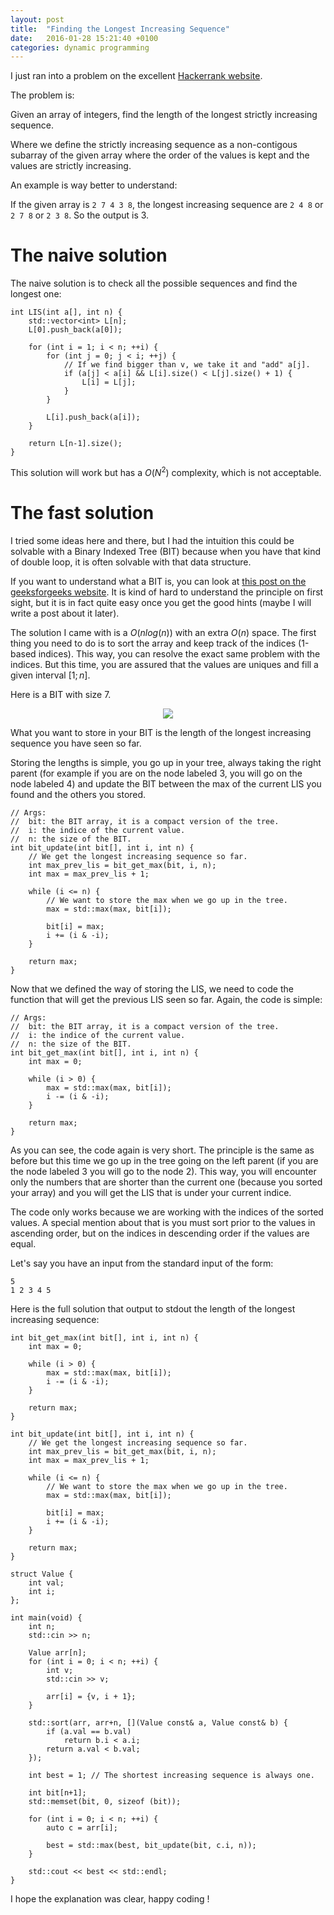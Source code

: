 ```yaml
---
layout: post
title:  "Finding the Longest Increasing Sequence"
date:   2016-01-28 15:21:40 +0100
categories: dynamic programming
---
```


I just ran into a problem on the excellent [Hackerrank website][hackerrank].

The problem is:

Given an array of integers, find the length of the longest strictly increasing sequence.

Where we define the strictly increasing sequence as a non-contigous subarray
of the given array where the order of the values is kept and the values
are strictly increasing.

An example is way better to understand:

If the given array is `2 7 4 3 8`, the longest increasing sequence are `2 4 8` or `2 7 8`
or `2 3 8`. So the output is 3.

The naive solution
==================

The naive solution is to check all the possible sequences and find the longest one:

~~~
int LIS(int a[], int n) {
    std::vector<int> L[n];
    L[0].push_back(a[0]);

    for (int i = 1; i < n; ++i) {
        for (int j = 0; j < i; ++j) {
            // If we find bigger than v, we take it and "add" a[j].
            if (a[j] < a[i] && L[i].size() < L[j].size() + 1) {
                L[i] = L[j];
            }
        }

        L[i].push_back(a[i]);
    }

    return L[n-1].size();
}
~~~

This solution will work but has a $O(N^2)$ complexity, which is not acceptable.

The fast solution
=================

I tried some ideas here and there, but I had the intuition this could be solvable
with a Binary Indexed Tree (BIT) because when you have that kind of double loop, it is
often solvable with that data structure.

If you want to understand what a BIT is, you can look at [this post on the geeksforgeeks website][bit_explain].
It is kind of hard to understand the principle on first sight, but it is in fact quite easy once you get
the good hints (maybe I will write a post about it later).

The solution I came with is a $O(nlog(n))$ with an extra $O(n)$ space. The first thing you need to
do is to sort the array and keep track of the indices (1-based indices). This way, you can resolve the exact same
problem with the indices. But this time, you are assured that the values are uniques and
fill a given interval $[1; n]$.

Here is a BIT with size 7.

<center>
    <img src="https://docs.google.com/drawings/d/1ZjNEilhJVogTSllTy5JBplXMqhykB0vL_na5NUHLfis/pub?w=348&h=199" />
</center>

What you want to store in your BIT is the length of the longest increasing sequence you have seen
so far.

Storing the lengths is simple, you go up in your tree, always taking the right parent (for example
if you are on the node labeled 3, you will go on the node labeled 4) and update
the BIT between the max of the current LIS you found and the others you stored.

~~~
// Args:
//  bit: the BIT array, it is a compact version of the tree.
//  i: the indice of the current value.
//  n: the size of the BIT.
int bit_update(int bit[], int i, int n) {
    // We get the longest increasing sequence so far.
    int max_prev_lis = bit_get_max(bit, i, n);
    int max = max_prev_lis + 1;

    while (i <= n) {
        // We want to store the max when we go up in the tree.
        max = std::max(max, bit[i]);

        bit[i] = max;
        i += (i & -i);
    }

    return max;
}
~~~

Now that we defined the way of storing the LIS, we need to code the function that will
get the previous LIS seen so far. Again, the code is simple:

~~~
// Args:
//  bit: the BIT array, it is a compact version of the tree.
//  i: the indice of the current value.
//  n: the size of the BIT.
int bit_get_max(int bit[], int i, int n) {
    int max = 0;

    while (i > 0) {
        max = std::max(max, bit[i]);
        i -= (i & -i);
    }

    return max;
}
~~~

As you can see, the code again is very short. The principle is the same as before but this time
we go up in the tree going on the left parent (if you are the node labeled 3 you will go to the
node 2). This way, you will encounter only the numbers that are shorter than the current one
(because you sorted your array) and you will get the LIS that is under your current indice.

The code only works because we are working with the indices of the sorted values. A special mention
about that is you must sort prior to the values in ascending order, but on the indices
in descending order if the values are equal.

Let's say you have an input from the standard input of the form:

~~~
5
1 2 3 4 5
~~~

Here is the full solution that output to stdout the length of the longest increasing
sequence:

~~~
int bit_get_max(int bit[], int i, int n) {
    int max = 0;

    while (i > 0) {
        max = std::max(max, bit[i]);
        i -= (i & -i);
    }

    return max;
}

int bit_update(int bit[], int i, int n) {
    // We get the longest increasing sequence so far.
    int max_prev_lis = bit_get_max(bit, i, n);
    int max = max_prev_lis + 1;

    while (i <= n) {
        // We want to store the max when we go up in the tree.
        max = std::max(max, bit[i]);

        bit[i] = max;
        i += (i & -i);
    }

    return max;
}

struct Value {
    int val;
    int i;
};

int main(void) {
    int n;
    std::cin >> n;

    Value arr[n];
    for (int i = 0; i < n; ++i) {
        int v;
        std::cin >> v;

        arr[i] = {v, i + 1};
    }

    std::sort(arr, arr+n, [](Value const& a, Value const& b) {
        if (a.val == b.val)
            return b.i < a.i;
        return a.val < b.val;
    });

    int best = 1; // The shortest increasing sequence is always one.

    int bit[n+1];
    std::memset(bit, 0, sizeof (bit));

    for (int i = 0; i < n; ++i) {
        auto c = arr[i];

        best = std::max(best, bit_update(bit, c.i, n));
    }

    std::cout << best << std::endl;
}
~~~

I hope the explanation was clear,
happy coding !

[hackerrank]: https://www.hackerrank.com/challenges/longest-increasing-subsequent
[bit_explain]: http://www.geeksforgeeks.org/binary-indexed-tree-or-fenwick-tree-2/ "Binary Indexed Tree"
